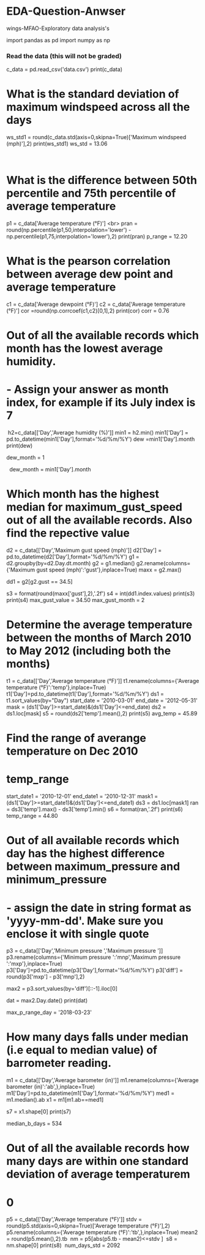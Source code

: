 # EDA-Question-Anwser
wings-MFAO-Exploratory data analysis's 

import pandas as pd
import numpy as np


### Read the data (this will not be graded)

c_data = pd.read_csv('data.csv')
print(c_data)

# What is the standard deviation of maximum windspeed across all the days
ws_std1 = round(c_data.std(axis=0,skipna=True)['Maximum windspeed (mph)'],2)
print(ws_std1)
ws_std = 13.06

​

# What is the difference between 50th percentile and 75th percentile of average temperature
p1 = c_data['Average temperature (°F)']    <br\>
pran =  round(np.percentile(p1,50,interpolation='lower') - np.percentile(p1,75,interpolation='lower'),2)
print(pran)
p_range = 12.20

# What is the pearson correlation between average dew point and average temperature
c1 = c_data['Average dewpoint (°F)']
c2 = c_data['Average temperature (°F)']
cor =round(np.corrcoef(c1,c2)[0,1],2)
print(cor)
corr = 0.76

# Out of all the available records which month has the lowest average humidity.
# - Assign your answer as month index, for example if its July index is 7
​
h2=c_data[['Day','Average humidity (%)']]
min1 = h2.min()
min1['Day'] = pd.to_datetime(min1['Day'],format='%d/%m/%Y')
dew =min1['Day'].month
print(dew)

dew_month = 1

​
​
dew_month = min1['Day'].month
​
# Which month has the highest median for maximum_gust_speed out of all the available records. Also find the repective value

d2 = c_data[['Day','Maximum gust speed (mph)']]
d2['Day'] = pd.to_datetime(d2['Day'],format='%d/%m/%Y')
g1 = d2.groupby(by=d2.Day.dt.month)
g2 = g1.median()
g2.rename(columns={'Maximum gust speed (mph)':'gust'},inplace=True)
maxx = g2.max()

dd1 = g2[g2.gust == 34.5]

s3 = format(round(maxx['gust'],2),'.2f')
s4 =  int(dd1.index.values)
print(s3)
print(s4)
max_gust_value = 34.50
max_gust_month = 2



# Determine the average temperature between the months of March 2010 to May 2012 (including both the months)
t1 = c_data[['Day','Average temperature (°F)']]
t1.rename(columns={'Average temperature (°F)':'temp'},inplace=True)
t1['Day']=pd.to_datetime(t1['Day'],format='%d/%m/%Y')
ds1 = t1.sort_values(by="Day")
start_date = '2010-03-01'
end_date = '2012-05-31'
mask = (ds1['Day']>=start_date)&(ds1['Day']<=end_date)
ds2 = ds1.loc[mask]
s5 = round(ds2['temp'].mean(),2)
print(s5)
avg_temp = 45.89
​

# Find the range of averange temperature on Dec 2010
# temp_range
start_date1 = '2010-12-01'
end_date1 = '2010-12-31'
mask1 = (ds1['Day']>=start_date1)&(ds1['Day']<=end_date1)
ds3 = ds1.loc[mask1]
ran = ds3['temp'].max() - ds3['temp'].min()
s6 = format(ran,'.2f')
print(s6)
temp_range = 44.80


#
# Out of all available records which day has the highest difference between maximum_pressure and minimum_pressure
# - assign the date in string format as 'yyyy-mm-dd'. Make sure you enclose it with single quote


p3 = c_data[['Day','Minimum pressure ','Maximum pressure ']]
p3.rename(columns={'Minimum pressure ':'mnp','Maximum pressure ':'mxp'},inplace=True)
p3['Day']=pd.to_datetime(p3['Day'],format='%d/%m/%Y')
p3['diff'] = round(p3['mxp'] - p3['mnp'],2)

max2 = p3.sort_values(by='diff')[::-1].iloc[0]


dat = max2.Day.date()
print(dat)

max_p_range_day = '2018-03-23'


# How many days falls under median (i.e equal to median value) of barrometer reading.
m1 = c_data[['Day','Average barometer (in)']]
m1.rename(columns={'Average barometer (in)':'ab',},inplace=True)
m1['Day']=pd.to_datetime(m1['Day'],format='%d/%m/%Y')
med1 = m1.median().ab
x1 =  m1[m1.ab==med1]


s7 = x1.shape[0]
print(s7)

median_b_days = 534
​
​
# ​Out of all the available records how many days are within one standard deviation of average temperaturem
# 0
p5 = c_data[['Day','Average temperature (°F)']]
stdv  = round(p5.std(axis=0,skipna=True)['Average temperature (°F)'],2)
p5.rename(columns={'Average temperature (°F)':'tb',},inplace=True)
mean2 = round(p5.mean(),2).tb
​
nm = p5[abs(p5.tb - mean2)<=stdv ]
​
s8 = nm.shape[0]
print(s8)
​
num_days_std = 2092
​
